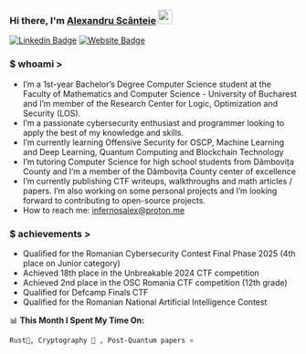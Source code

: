 ### Hi there, I'm <a href="https://scant.ro/" target="_blank">Alexandru Scânteie</a> <img src="https://media.giphy.com/media/hvRJCLFzcasrR4ia7z/giphy.gif" width="25px">

[![Linkedin Badge](https://img.shields.io/badge/-LinkedIn-0e76a8?style=flat-square&logo=Linkedin&logoColor=white)](https://www.linkedin.com/in/alexandru-scanteie/)
[![Website Badge](https://img.shields.io/badge/Website-3b5998?style=flat-square&logo=google-chrome&logoColor=white)](https://scant.ro/)
### $ whoami >
  - I’m a 1st-year Bachelor’s Degree Computer Science student at the Faculty of Mathematics and Computer Science - University of Bucharest and I’m member of the Research Center for Logic, Optimization and Security (LOS).
  - I’m a passionate cybersecurity enthusiast and programmer looking to apply the best of my knowledge and skills.
  - I’m currently learning Offensive Security for OSCP, Machine Learning and Deep Learning, Quantum Computing and Blockchain Technology
  - I’m tutoring Computer Science for high school students from Dâmbovița County and I’m a member of the Dâmbovița County center of excellence
  - I’m currently publishing CTF writeups, walkthroughs and math articles / papers. I’m also working on some personal projects and I’m looking forward to contributing to open-source projects.
  - How to reach me: infernosalex@proton.me

### $ achievements >
  - Qualified for the Romanian Cybersecurity Contest Final Phase 2025 (4th place on Junior category)
  - Achieved 18th place in the Unbreakable 2024 CTF competition
  - Achieved 2nd place in the OSC Romania CTF competition (12th grade)    
  - Qualified for Defcamp Finals CTF
  - Qualified for the Romanian National Artificial Intelligence Contest

📊 **This Month I Spent My Time On:**
<!--START_SECTION:waka-->
```text
Rust🦞, Cryptography 🧠 , Post-Quantum papers ⚛
```
<!--END_SECTION:waka-->
